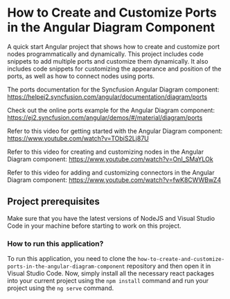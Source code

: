 # How to Create and Customize Ports in the Angular Diagram Component

A quick start Angular project that shows how to create and customize port nodes programmatically and dynamically. This project includes code snippets to add multiple ports and customize them dynamically. It also includes code snippets for customizing the appearance and position of the ports, as well as how to connect nodes using ports.

The ports documentation for the Syncfusion Angular Diagram component: 
https://helpej2.syncfusion.com/angular/documentation/diagram/ports

Check out the online ports example for the Angular Diagram component: 
https://ej2.syncfusion.com/angular/demos/#/material/diagram/ports 

Refer to this video for getting started with the Angular Diagram component:
https://www.youtube.com/watch?v=TObiS2Lj87U 

Refer to this video for creating and customizing nodes in the Angular Diagram component:
https://www.youtube.com/watch?v=OnI_SMaYLOk

Refer to this video for adding and customizing connectors in the Angular Diagram component:
https://www.youtube.com/watch?v=fwK8CWWBwZ4

## Project prerequisites

Make sure that you have the latest versions of NodeJS and Visual Studio Code in your machine before starting to work on this project.

### How to run this application?

To run this application, you need to clone the `how-to-create-and-customize-ports-in-the-angular-diagram-component` repository and then open it in Visual Studio Code. Now, simply install all the necessary react packages into your current project using the `npm install` command and run your project using the `ng serve` command.
